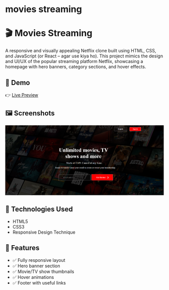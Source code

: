 # movies streaming 
# 🎬 Movies Streaming 

A responsive and visually appealing Netflix clone built using HTML, CSS, and JavaScript (or React – agar use kiya ho). This project mimics the design and UI/UX of the popular streaming platform Netflix, showcasing a homepage with hero banners, category sections, and hover effects.

## 🚀 Demo

👉 [Live Preview](https://isuumitt.github.io/Movies-streaming/)

## 🖼️ Screenshots

![Movies streaming Screenshot](screenshot.png)

## 🔧 Technologies Used

- HTML5
- CSS3 
- Responsive Design Technique

## 🎯 Features

- ✅ Fully responsive layout
- ✅ Hero banner section
- ✅ Movie/TV show thumbnails
- ✅ Hover animations
- ✅ Footer with useful links






